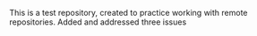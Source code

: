 This is a test repository, created to practice working with remote repositories.
Added and addressed three issues
<!--START_SECTION:activity-->
